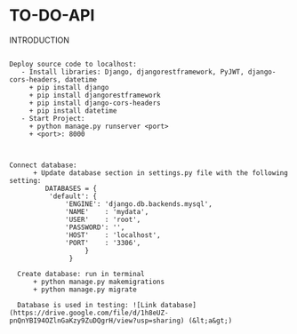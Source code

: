 # TO-DO-API
INTRODUCTION
```

Deploy source code to localhost:
   - Install libraries: Django, djangorestframework, PyJWT, django-cors-headers, datetime
     + pip install django
     + pip install djangorestframework
     + pip install django-cors-headers
     + pip install datetime
   - Start Project:
     + python manage.py runserver <port>
     + <port>: 8000



Connect database:
      + Update database section in settings.py file with the following setting:
         DATABASES = {
          'default': {
              'ENGINE': 'django.db.backends.mysql',
              'NAME'    : 'mydata', 
              'USER'    : 'root',
              'PASSWORD': '',
              'HOST'    : 'localhost',
              'PORT'    : '3306',
                   }
               }
               
  Create database: run in terminal
      + python manage.py makemigrations
      + python manage.py migrate
```

      
      Database is used in testing: ![Link database](https://drive.google.com/file/d/1h8eUZ-pnQnYBI94OZlnGaKzy9ZuDQgrH/view?usp=sharing) (&lt;a&gt;)

